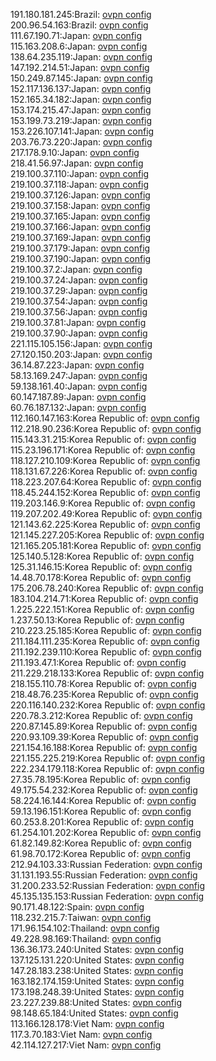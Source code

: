 191.180.181.245:Brazil: [ovpn config](vpn/191_180_181_245.ovpn)  
200.96.54.163:Brazil: [ovpn config](vpn/200_96_54_163.ovpn)  
111.67.190.71:Japan: [ovpn config](vpn/111_67_190_71.ovpn)  
115.163.208.6:Japan: [ovpn config](vpn/115_163_208_6.ovpn)  
138.64.235.119:Japan: [ovpn config](vpn/138_64_235_119.ovpn)  
147.192.214.51:Japan: [ovpn config](vpn/147_192_214_51.ovpn)  
150.249.87.145:Japan: [ovpn config](vpn/150_249_87_145.ovpn)  
152.117.136.137:Japan: [ovpn config](vpn/152_117_136_137.ovpn)  
152.165.34.182:Japan: [ovpn config](vpn/152_165_34_182.ovpn)  
153.174.215.47:Japan: [ovpn config](vpn/153_174_215_47.ovpn)  
153.199.73.219:Japan: [ovpn config](vpn/153_199_73_219.ovpn)  
153.226.107.141:Japan: [ovpn config](vpn/153_226_107_141.ovpn)  
203.76.73.220:Japan: [ovpn config](vpn/203_76_73_220.ovpn)  
217.178.9.10:Japan: [ovpn config](vpn/217_178_9_10.ovpn)  
218.41.56.97:Japan: [ovpn config](vpn/218_41_56_97.ovpn)  
219.100.37.110:Japan: [ovpn config](vpn/219_100_37_110.ovpn)  
219.100.37.118:Japan: [ovpn config](vpn/219_100_37_118.ovpn)  
219.100.37.126:Japan: [ovpn config](vpn/219_100_37_126.ovpn)  
219.100.37.158:Japan: [ovpn config](vpn/219_100_37_158.ovpn)  
219.100.37.165:Japan: [ovpn config](vpn/219_100_37_165.ovpn)  
219.100.37.166:Japan: [ovpn config](vpn/219_100_37_166.ovpn)  
219.100.37.169:Japan: [ovpn config](vpn/219_100_37_169.ovpn)  
219.100.37.179:Japan: [ovpn config](vpn/219_100_37_179.ovpn)  
219.100.37.190:Japan: [ovpn config](vpn/219_100_37_190.ovpn)  
219.100.37.2:Japan: [ovpn config](vpn/219_100_37_2.ovpn)  
219.100.37.24:Japan: [ovpn config](vpn/219_100_37_24.ovpn)  
219.100.37.29:Japan: [ovpn config](vpn/219_100_37_29.ovpn)  
219.100.37.54:Japan: [ovpn config](vpn/219_100_37_54.ovpn)  
219.100.37.56:Japan: [ovpn config](vpn/219_100_37_56.ovpn)  
219.100.37.81:Japan: [ovpn config](vpn/219_100_37_81.ovpn)  
219.100.37.90:Japan: [ovpn config](vpn/219_100_37_90.ovpn)  
221.115.105.156:Japan: [ovpn config](vpn/221_115_105_156.ovpn)  
27.120.150.203:Japan: [ovpn config](vpn/27_120_150_203.ovpn)  
36.14.87.223:Japan: [ovpn config](vpn/36_14_87_223.ovpn)  
58.13.169.247:Japan: [ovpn config](vpn/58_13_169_247.ovpn)  
59.138.161.40:Japan: [ovpn config](vpn/59_138_161_40.ovpn)  
60.147.187.89:Japan: [ovpn config](vpn/60_147_187_89.ovpn)  
60.76.187.132:Japan: [ovpn config](vpn/60_76_187_132.ovpn)  
112.160.147.163:Korea Republic of: [ovpn config](vpn/112_160_147_163.ovpn)  
112.218.90.236:Korea Republic of: [ovpn config](vpn/112_218_90_236.ovpn)  
115.143.31.215:Korea Republic of: [ovpn config](vpn/115_143_31_215.ovpn)  
115.23.196.171:Korea Republic of: [ovpn config](vpn/115_23_196_171.ovpn)  
118.127.210.109:Korea Republic of: [ovpn config](vpn/118_127_210_109.ovpn)  
118.131.67.226:Korea Republic of: [ovpn config](vpn/118_131_67_226.ovpn)  
118.223.207.64:Korea Republic of: [ovpn config](vpn/118_223_207_64.ovpn)  
118.45.244.152:Korea Republic of: [ovpn config](vpn/118_45_244_152.ovpn)  
119.203.146.9:Korea Republic of: [ovpn config](vpn/119_203_146_9.ovpn)  
119.207.202.49:Korea Republic of: [ovpn config](vpn/119_207_202_49.ovpn)  
121.143.62.225:Korea Republic of: [ovpn config](vpn/121_143_62_225.ovpn)  
121.145.227.205:Korea Republic of: [ovpn config](vpn/121_145_227_205.ovpn)  
121.165.205.181:Korea Republic of: [ovpn config](vpn/121_165_205_181.ovpn)  
125.140.5.128:Korea Republic of: [ovpn config](vpn/125_140_5_128.ovpn)  
125.31.146.15:Korea Republic of: [ovpn config](vpn/125_31_146_15.ovpn)  
14.48.70.178:Korea Republic of: [ovpn config](vpn/14_48_70_178.ovpn)  
175.206.78.240:Korea Republic of: [ovpn config](vpn/175_206_78_240.ovpn)  
183.104.214.71:Korea Republic of: [ovpn config](vpn/183_104_214_71.ovpn)  
1.225.222.151:Korea Republic of: [ovpn config](vpn/1_225_222_151.ovpn)  
1.237.50.13:Korea Republic of: [ovpn config](vpn/1_237_50_13.ovpn)  
210.223.25.185:Korea Republic of: [ovpn config](vpn/210_223_25_185.ovpn)  
211.184.111.235:Korea Republic of: [ovpn config](vpn/211_184_111_235.ovpn)  
211.192.239.110:Korea Republic of: [ovpn config](vpn/211_192_239_110.ovpn)  
211.193.47.1:Korea Republic of: [ovpn config](vpn/211_193_47_1.ovpn)  
211.229.218.133:Korea Republic of: [ovpn config](vpn/211_229_218_133.ovpn)  
218.155.110.78:Korea Republic of: [ovpn config](vpn/218_155_110_78.ovpn)  
218.48.76.235:Korea Republic of: [ovpn config](vpn/218_48_76_235.ovpn)  
220.116.140.232:Korea Republic of: [ovpn config](vpn/220_116_140_232.ovpn)  
220.78.3.212:Korea Republic of: [ovpn config](vpn/220_78_3_212.ovpn)  
220.87.145.89:Korea Republic of: [ovpn config](vpn/220_87_145_89.ovpn)  
220.93.109.39:Korea Republic of: [ovpn config](vpn/220_93_109_39.ovpn)  
221.154.16.188:Korea Republic of: [ovpn config](vpn/221_154_16_188.ovpn)  
221.155.225.219:Korea Republic of: [ovpn config](vpn/221_155_225_219.ovpn)  
222.234.179.118:Korea Republic of: [ovpn config](vpn/222_234_179_118.ovpn)  
27.35.78.195:Korea Republic of: [ovpn config](vpn/27_35_78_195.ovpn)  
49.175.54.232:Korea Republic of: [ovpn config](vpn/49_175_54_232.ovpn)  
58.224.16.144:Korea Republic of: [ovpn config](vpn/58_224_16_144.ovpn)  
59.13.196.151:Korea Republic of: [ovpn config](vpn/59_13_196_151.ovpn)  
60.253.8.201:Korea Republic of: [ovpn config](vpn/60_253_8_201.ovpn)  
61.254.101.202:Korea Republic of: [ovpn config](vpn/61_254_101_202.ovpn)  
61.82.149.82:Korea Republic of: [ovpn config](vpn/61_82_149_82.ovpn)  
61.98.70.172:Korea Republic of: [ovpn config](vpn/61_98_70_172.ovpn)  
212.94.103.33:Russian Federation: [ovpn config](vpn/212_94_103_33.ovpn)  
31.131.193.55:Russian Federation: [ovpn config](vpn/31_131_193_55.ovpn)  
31.200.233.52:Russian Federation: [ovpn config](vpn/31_200_233_52.ovpn)  
45.135.135.153:Russian Federation: [ovpn config](vpn/45_135_135_153.ovpn)  
90.171.48.122:Spain: [ovpn config](vpn/90_171_48_122.ovpn)  
118.232.215.7:Taiwan: [ovpn config](vpn/118_232_215_7.ovpn)  
171.96.154.102:Thailand: [ovpn config](vpn/171_96_154_102.ovpn)  
49.228.98.169:Thailand: [ovpn config](vpn/49_228_98_169.ovpn)  
136.36.173.240:United States: [ovpn config](vpn/136_36_173_240.ovpn)  
137.125.131.220:United States: [ovpn config](vpn/137_125_131_220.ovpn)  
147.28.183.238:United States: [ovpn config](vpn/147_28_183_238.ovpn)  
163.182.174.159:United States: [ovpn config](vpn/163_182_174_159.ovpn)  
173.198.248.39:United States: [ovpn config](vpn/173_198_248_39.ovpn)  
23.227.239.88:United States: [ovpn config](vpn/23_227_239_88.ovpn)  
98.148.65.184:United States: [ovpn config](vpn/98_148_65_184.ovpn)  
113.166.128.178:Viet Nam: [ovpn config](vpn/113_166_128_178.ovpn)  
117.3.70.183:Viet Nam: [ovpn config](vpn/117_3_70_183.ovpn)  
42.114.127.217:Viet Nam: [ovpn config](vpn/42_114_127_217.ovpn)  
